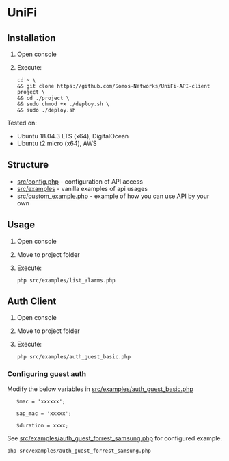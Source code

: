 # UniFi

## Installation

1. Open console
1. Execute:

       cd ~ \
       && git clone https://github.com/Somos-Networks/UniFi-API-client project \
       && cd ./project \
       && sudo chmod +x ./deploy.sh \
       && sudo ./deploy.sh

Tested on:

  * Ubuntu 18.04.3 LTS (x64), DigitalOcean
  * Ubuntu t2.micro (x64), AWS



## Structure

  * [src/config.php](src/config.php) - configuration of API access
  * [src/examples](src/examples) - vanilla examples of api usages
  * [src/custom_example.php](src/custom_example.php) - example of how you can use API by your own


## Usage

  1. Open console
  1. Move to project folder
  1. Execute:
  
         php src/examples/list_alarms.php
        
        
## Auth Client
  1. Open console
  1. Move to project folder
  1. Execute:
  
       `php src/examples/auth_guest_basic.php`
 
### Configuring guest auth

Modify the below variables in [src/examples/auth_guest_basic.php](src/examples/auth_guest_basic.php)

       $mac = 'xxxxxx';
       
       $ap_mac = 'xxxxx';
       
       $duration = xxxx;
       
See [src/examples/auth_guest_forrest_samsung.php](src/examples/auth_guest_forrest_samsung.php) for configured example.


`php src/examples/auth_guest_forrest_samsung.php`
       
